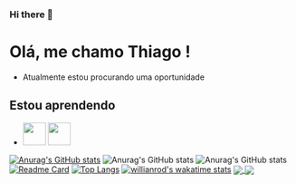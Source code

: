 ### Hi there 👋

<!--
**ThiagoDalto/ThiagoDalto** is a ✨ _special_ ✨ repository because its `README.md` (this file) appears on your GitHub profile.

Here are some ideas to get you started:

- 🔭 I’m currently working on ...
- 🌱 I’m currently learning ...
- 👯 I’m looking to collaborate on ...
- 🤔 I’m looking for help with ...
- 💬 Ask me about ...
- 📫 How to reach me: ...
- 😄 Pronouns: ...
- ⚡ Fun fact: ...
-->
# Olá, me chamo Thiago !
- Atualmente estou procurando uma oportunidade
## Estou aprendendo
- <img src="https://cdn.jsdelivr.net/gh/devicons/devicon/icons/java/java-original.svg" width="40" height="40"/> <img src="https://cdn.jsdelivr.net/gh/devicons/devicon/icons/linux/linux-original.svg" width="40" height="40"/>

[![Anurag's GitHub stats](https://github-readme-stats.vercel.app/api?username=ThiagoDalto)](https://github.com/ThiagoDalto/github-readme-stats)
![Anurag's GitHub stats](https://github-readme-stats.vercel.app/api?username=ThiagoDalto&count_private=true)
![Anurag's GitHub stats](https://github-readme-stats.vercel.app/api?username=ThiagoDalto&show_icons=true&theme=radical)
[![Readme Card](https://github-readme-stats.vercel.app/api/pin/?username=ThiagoDalto&repo=github-readme-stats)](https://github.com/ThiagoDalto/github-readme-stats)
[![Top Langs](https://github-readme-stats.vercel.app/api/top-langs/?username=ThiagoDalto)](https://github.com/ThiagoDalto/github-readme-stats)
[![willianrod's wakatime stats](https://github-readme-stats.vercel.app/api/wakatime?username=ThiagoDalto)](https://github.com/ThiagoDalto/github-readme-stats)
<a href="https://github.com/ThiagoDalto/github-readme-stats">
  <img align="center" src="https://github-readme-stats.vercel.app/api/pin/?username=ThiagoDalto&repo=github-readme-stats" />
</a>
<a href="https://github.com/ThiagoDalto/convoychat">
  <img align="center" src="https://github-readme-stats.vercel.app/api/pin/?username=ThiagoDalto&repo=convoychat" />
</a>
